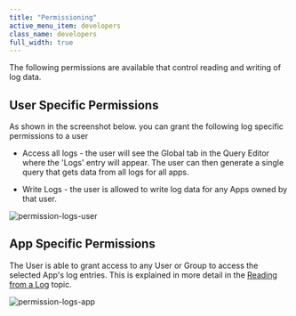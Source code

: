 ```yaml
---
title: "Permissioning"
active_menu_item: developers
class_name: developers
full_width: true
---
```



The following permissions are available that control reading and writing of log data.

## User Specific Permissions

As shown in the screenshot below. you can grant the following log specific permissions to a user

 - Access all logs - the user will see the Global tab in the Query Editor where the 'Logs' entry will appear. The user can then generate a single query that gets data from all logs for all apps.

 - Write Logs - the user is allowed to write log data for any Apps owned by that user.

![permission-logs-user](/img/docs/permission-logs-user.zoom72.png)

## App Specific Permissions

The User is able to grant access to any User or Group to access the selected App's log entries. This is explained in more detail in the [Reading from a Log](reading-from-a-log) topic.

![permission-logs-app](/img/docs/permission-logs-app.zoom71.png)
